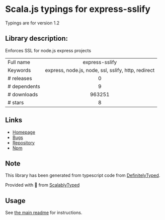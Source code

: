 
# Scala.js typings for express-sslify

Typings are for version 1.2

## Library description:
Enforces SSL for node.js express projects

|                    |                 |
| ------------------ | :-------------: |
| Full name          | express-sslify |
| Keywords           | express, node.js, node, ssl, sslify, http, redirect |
| # releases         | 0 |
| # dependents       | 9 |
| # downloads        | 963251 |
| # stars            | 8 |

## Links
- [Homepage](https://github.com/florianheinemann/express-sslify)
- [Bugs](https://github.com/florianheinemann/express-sslify/issues)
- [Repository](https://github.com/florianheinemann/express-sslify)
- [Npm](https://www.npmjs.com/package/express-sslify)
    


## Note
This library has been generated from typescript code from [DefinitelyTyped](https://definitelytyped.org).

Provided with :purple_heart: from [ScalablyTyped](https://github.com/oyvindberg/ScalablyTyped)

## Usage
See [the main readme](../../readme.md) for instructions.


